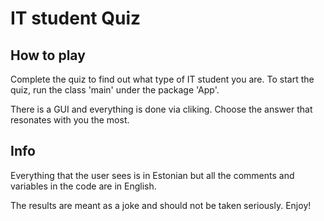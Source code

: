 # IT student Quiz

## How to play
<p> Complete the quiz to find out what type of IT student you are. To start the quiz, run the class 'main' under the package 'App'. <p>
<p>There is a GUI and everything is done via cliking. Choose the answer that resonates with you the most.<p>

## Info
<p>Everything that the user sees is in Estonian but all the comments and variables in the code are in English.<p>
<p>The results are meant as a joke and should not be taken seriously. Enjoy! <p>
